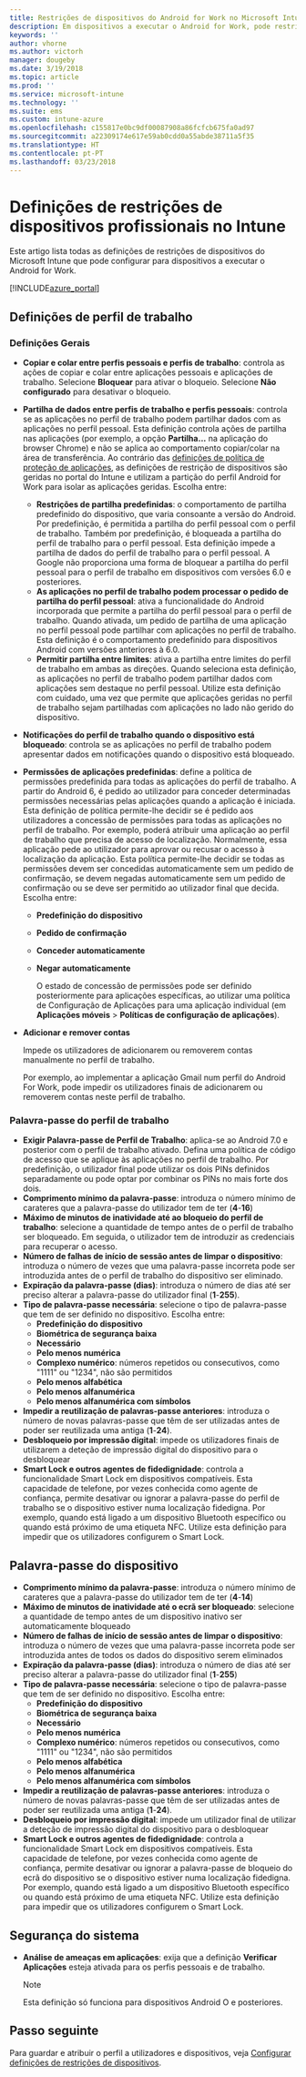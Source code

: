 ```yaml
---
title: Restrições de dispositivos do Android for Work no Microsoft Intune – Azure | Microsoft Docs
description: Em dispositivos a executar o Android for Work, pode restringir algumas definições no dispositivo, incluindo as ações de copiar e colar, mostrar notificações, permissões de aplicações, partilha de dados, comprimento da palavra-passe, falhas de início de sessão, utilização de impressões digitais para desbloquear, reutilização de palavras-passe e permitir a partilha de contactos profissionais por bluetooth.
keywords: ''
author: vhorne
ms.author: victorh
manager: dougeby
ms.date: 3/19/2018
ms.topic: article
ms.prod: ''
ms.service: microsoft-intune
ms.technology: ''
ms.suite: ems
ms.custom: intune-azure
ms.openlocfilehash: c155817e0bc9df00087908a86fcfcb675fa0ad97
ms.sourcegitcommit: a22309174e617e59ab0cdd0a55abde38711a5f35
ms.translationtype: HT
ms.contentlocale: pt-PT
ms.lasthandoff: 03/23/2018
---
```

# <a name="work-device-restriction-settings-in-intune"></a>Definições de restrições de dispositivos profissionais no Intune

Este artigo lista todas as definições de restrições de dispositivos do Microsoft Intune que pode configurar para dispositivos a executar o Android for Work.

[!INCLUDE[azure_portal](./includes/azure_portal.md)]

## <a name="work-profile-settings"></a>Definições de perfil de trabalho

### <a name="general-settings"></a>Definições Gerais

- **Copiar e colar entre perfis pessoais e perfis de trabalho**: controla as ações de copiar e colar entre aplicações pessoais e aplicações de trabalho. Selecione **Bloquear** para ativar o bloqueio. Selecione **Não configurado** para desativar o bloqueio.
- **Partilha de dados entre perfis de trabalho e perfis pessoais**: controla se as aplicações no perfil de trabalho podem partilhar dados com as aplicações no perfil pessoal. Esta definição controla ações de partilha nas aplicações (por exemplo, a opção **Partilha...** na aplicação do browser Chrome) e não se aplica ao comportamento copiar/colar na área de transferência. Ao contrário das [definições de política de proteção de aplicações](https://docs.microsoft.com/intune-classic/deploy-use/protect-app-data-using-mobile-app-management-policies-with-microsoft-intune), as definições de restrição de dispositivos são geridas no portal do Intune e utilizam a partição do perfil Android for Work para isolar as aplicações geridas. Escolha entre:
  - **Restrições de partilha predefinidas**: o comportamento de partilha predefinido do dispositivo, que varia consoante a versão do Android. Por predefinição, é permitida a partilha do perfil pessoal com o perfil de trabalho. Também por predefinição, é bloqueada a partilha do perfil de trabalho para o perfil pessoal. Esta definição impede a partilha de dados do perfil de trabalho para o perfil pessoal. A Google não proporciona uma forma de bloquear a partilha do perfil pessoal para o perfil de trabalho em dispositivos com versões 6.0 e posteriores.
  - **As aplicações no perfil de trabalho podem processar o pedido de partilha do perfil pessoal**: ativa a funcionalidade do Android incorporada que permite a partilha do perfil pessoal para o perfil de trabalho. Quando ativada, um pedido de partilha de uma aplicação no perfil pessoal pode partilhar com aplicações no perfil de trabalho. Esta definição é o comportamento predefinido para dispositivos Android com versões anteriores à 6.0.
  - **Permitir partilha entre limites**: ativa a partilha entre limites do perfil de trabalho em ambas as direções. Quando seleciona esta definição, as aplicações no perfil de trabalho podem partilhar dados com aplicações sem destaque no perfil pessoal. Utilize esta definição com cuidado, uma vez que permite que aplicações geridas no perfil de trabalho sejam partilhadas com aplicações no lado não gerido do dispositivo.

- **Notificações do perfil de trabalho quando o dispositivo está bloqueado**: controla se as aplicações no perfil de trabalho podem apresentar dados em notificações quando o dispositivo está bloqueado.
- **Permissões de aplicações predefinidas**: define a política de permissões predefinida para todas as aplicações do perfil de trabalho. A partir do Android 6, é pedido ao utilizador para conceder determinadas permissões necessárias pelas aplicações quando a aplicação é iniciada. Esta definição de política permite-lhe decidir se é pedido aos utilizadores a concessão de permissões para todas as aplicações no perfil de trabalho. Por exemplo, poderá atribuir uma aplicação ao perfil de trabalho que precisa de acesso de localização. Normalmente, essa aplicação pede ao utilizador para aprovar ou recusar o acesso à localização da aplicação. Esta política permite-lhe decidir se todas as permissões devem ser concedidas automaticamente sem um pedido de confirmação, se devem negadas automaticamente sem um pedido de confirmação ou se deve ser permitido ao utilizador final que decida. Escolha entre:
  - **Predefinição do dispositivo**
  - **Pedido de confirmação**
  - **Conceder automaticamente**
  - **Negar automaticamente**

    O estado de concessão de permissões pode ser definido posteriormente para aplicações específicas, ao utilizar uma política de Configuração de Aplicações para uma aplicação individual (em **Aplicações móveis** > **Políticas de configuração de aplicações**).

- **Adicionar e remover contas**

   Impede os utilizadores de adicionarem ou removerem contas manualmente no perfil de trabalho.

   Por exemplo, ao implementar a aplicação Gmail num perfil do Android For Work, pode impedir os utilizadores finais de adicionarem ou removerem contas neste perfil de trabalho.

### <a name="work-profile-password"></a>Palavra-passe do perfil de trabalho

- **Exigir Palavra-passe de Perfil de Trabalho**: aplica-se ao Android 7.0 e posterior com o perfil de trabalho ativado. Defina uma política de código de acesso que se aplique às aplicações no perfil de trabalho. Por predefinição, o utilizador final pode utilizar os dois PINs definidos separadamente ou pode optar por combinar os PINs no mais forte dos dois.
- **Comprimento mínimo da palavra-passe**: introduza o número mínimo de carateres que a palavra-passe do utilizador tem de ter (**4**-**16**)
- **Máximo de minutos de inatividade até ao bloqueio do perfil de trabalho**: selecione a quantidade de tempo antes de o perfil de trabalho ser bloqueado. Em seguida, o utilizador tem de introduzir as credenciais para recuperar o acesso.
- **Número de falhas de início de sessão antes de limpar o dispositivo**: introduza o número de vezes que uma palavra-passe incorreta pode ser introduzida antes de o perfil de trabalho do dispositivo ser eliminado.
- **Expiração da palavra-passe (dias)**: introduza o número de dias até ser preciso alterar a palavra-passe do utilizador final (**1**-**255**).
- **Tipo de palavra-passe necessária**: selecione o tipo de palavra-passe que tem de ser definido no dispositivo. Escolha entre:
  - **Predefinição do dispositivo**
  - **Biométrica de segurança baixa**
  - **Necessário**
  - **Pelo menos numérica**
  - **Complexo numérico**: números repetidos ou consecutivos, como "1111" ou "1234", não são permitidos
  - **Pelo menos alfabética**
  - **Pelo menos alfanumérica**
  - **Pelo menos alfanumérica com símbolos**
- **Impedir a reutilização de palavras-passe anteriores**: introduza o número de novas palavras-passe que têm de ser utilizadas antes de poder ser reutilizada uma antiga (**1**-**24**).
- **Desbloqueio por impressão digital**: impede os utilizadores finais de utilizarem a deteção de impressão digital do dispositivo para o desbloquear
- **Smart Lock e outros agentes de fidedignidade**: controla a funcionalidade Smart Lock em dispositivos compatíveis. Esta capacidade de telefone, por vezes conhecida como agente de confiança, permite desativar ou ignorar a palavra-passe do perfil de trabalho se o dispositivo estiver numa localização fidedigna. Por exemplo, quando está ligado a um dispositivo Bluetooth específico ou quando está próximo de uma etiqueta NFC. Utilize esta definição para impedir que os utilizadores configurem o Smart Lock.

## <a name="device-password"></a>Palavra-passe do dispositivo

- **Comprimento mínimo da palavra-passe**: introduza o número mínimo de carateres que a palavra-passe do utilizador tem de ter (**4**-**14**)
- **Máximo de minutos de inatividade até o ecrã ser bloqueado**: selecione a quantidade de tempo antes de um dispositivo inativo ser automaticamente bloqueado
- **Número de falhas de início de sessão antes de limpar o dispositivo**: introduza o número de vezes que uma palavra-passe incorreta pode ser introduzida antes de todos os dados do dispositivo serem eliminados
- **Expiração da palavra-passe (dias)**: introduza o número de dias até ser preciso alterar a palavra-passe do utilizador final (**1**-**255**)
- **Tipo de palavra-passe necessária**: selecione o tipo de palavra-passe que tem de ser definido no dispositivo. Escolha entre:
  - **Predefinição do dispositivo**
  - **Biométrica de segurança baixa**
  - **Necessário**
  - **Pelo menos numérica**
  - **Complexo numérico**: números repetidos ou consecutivos, como "1111" ou "1234", não são permitidos
  - **Pelo menos alfabética**
  - **Pelo menos alfanumérica**
  - **Pelo menos alfanumérica com símbolos**
- **Impedir a reutilização de palavras-passe anteriores**: introduza o número de novas palavras-passe que têm de ser utilizadas antes de poder ser reutilizada uma antiga (**1**-**24**).
- **Desbloqueio por impressão digital**: impede um utilizador final de utilizar a deteção de impressão digital do dispositivo para o desbloquear
- **Smart Lock e outros agentes de fidedignidade**: controla a funcionalidade Smart Lock em dispositivos compatíveis. Esta capacidade de telefone, por vezes conhecida como agente de confiança, permite desativar ou ignorar a palavra-passe de bloqueio do ecrã do dispositivo se o dispositivo estiver numa localização fidedigna. Por exemplo, quando está ligado a um dispositivo Bluetooth específico ou quando está próximo de uma etiqueta NFC. Utilize esta definição para impedir que os utilizadores configurem o Smart Lock.

## <a name="system-security"></a>Segurança do sistema

- **Análise de ameaças em aplicações**: exija que a definição **Verificar Aplicações** esteja ativada para os perfis pessoais e de trabalho.

   > [!Note]
   > Esta definição só funciona para dispositivos Android O e posteriores.

## <a name="next-step"></a>Passo seguinte

Para guardar e atribuir o perfil a utilizadores e dispositivos, veja [Configurar definições de restrições de dispositivos](device-restrictions-configure.md).